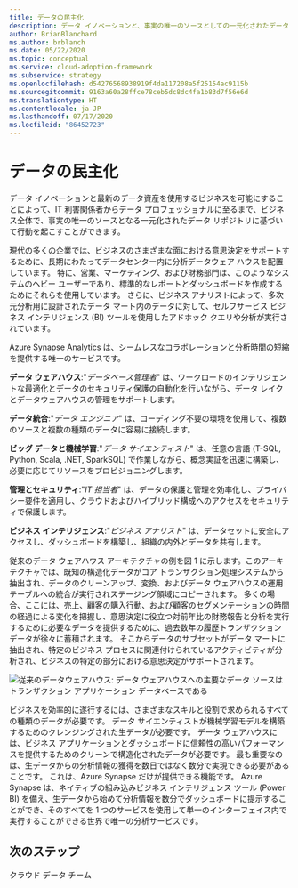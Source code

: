 ```yaml
---
title: データの民主化
description: データ イノベーションと、事実の唯一のソースとしての一元化されたデータ リポジトリを使用するビジネスを可能にします。
author: BrianBlanchard
ms.author: brblanch
ms.date: 05/22/2020
ms.topic: conceptual
ms.service: cloud-adoption-framework
ms.subservice: strategy
ms.openlocfilehash: d54276568938919f4da117208a5f25154ac9115b
ms.sourcegitcommit: 9163a60a28ffce78ceb5dc8dc4fa1b83d7f56e6d
ms.translationtype: HT
ms.contentlocale: ja-JP
ms.lasthandoff: 07/17/2020
ms.locfileid: "86452723"
---
```

# <a name="data-democratization"></a>データの民主化

データ イノベーションと最新のデータ資産を使用するビジネスを可能にすることによって、IT 利害関係者からデータ プロフェッショナルに至るまで、ビジネス全体で、事実の唯一のソースとなる一元化されたデータ リポジトリに基づいて行動を起こすことができます。

現代の多くの企業では、ビジネスのさまざまな面における意思決定をサポートするために、長期にわたってデータセンター内に分析データウェア ハウスを配置しています。 特に、営業、マーケティング、および財務部門は、このようなシステムのヘビー ユーザーであり、標準的なレポートとダッシュボードを作成するためにそれらを使用しています。 さらに、ビジネス アナリストによって、多次元分析用に設計されたデータ マート内のデータに対して、セルフサービス ビジネス インテリジェンス (BI) ツールを使用したアドホック クエリや分析が実行されています。  

Azure Synapse Analytics は、シームレスなコラボレーションと分析時間の短縮を提供する唯一のサービスです。

**データ ウェアハウス**:"*データベース管理者*" は、ワークロードのインテリジェントな最適化とデータのセキュリティ保護の自動化を行いながら、データ レイクとデータウェアハウスの管理をサポートします。

**データ統合**:"*データ エンジニア*" は、コーディング不要の環境を使用して、複数のソースと複数の種類のデータに容易に接続します。

**ビッグ データと機械学習**:"*データ サイエンティスト*" は、任意の言語 (T-SQL, Python, Scala, .NET, SparkSQL) で作業しながら、概念実証を迅速に構築し、必要に応じてリソースをプロビジョニングします。

**管理とセキュリティ**:"*IT 担当者*" は、データの保護と管理を効率化し、プライバシー要件を適用し、クラウドおよびハイブリッド構成へのアクセスをセキュリティで保護します。

**ビジネス インテリジェンス**:"*ビジネス アナリスト*" は、データセットに安全にアクセスし、ダッシュボードを構築し、組織の内外とデータを共有します。

従来のデータ ウェアハウス アーキテクチャの例を図 1 に示します。このアーキテクチャでは、既知の構造化データがコア トランザクション処理システムから抽出され、データのクリーンアップ、変換、およびデータ ウェアハウスの運用テーブルへの統合が実行されステージング領域にコピーされます。 多くの場合、ここには、売上、顧客の購入行動、および顧客のセグメンテーションの時間の経過による変化を把握し、意思決定に役立つ対前年比の財務報告と分析を実行するために必要なデータを提供するために、過去数年の履歴トランザクション データが徐々に蓄積されます。 そこからデータのサブセットがデータ マートに抽出され、特定のビジネス プロセスに関連付けられているアクティビティが分析され、ビジネスの特定の部分における意思決定がサポートされます。

![従来のデータウェアハウス: データ ウェアハウスへの主要なデータ ソースはトランザクション アプリケーション データベースである](../../_images/analytics/the-classic-data-warehouse.png)

ビジネスを効率的に遂行するには、さまざまなスキルと役割で求められるすべての種類のデータが必要です。 データ サイエンティストが機械学習モデルを構築するためのクレンジングされた生データが必要です。 データ ウェアハウスには、ビジネス アプリケーションとダッシュボードに信頼性の高いパフォーマンスを提供するためのクリーンで構造化されたデータが必要です。 最も重要なのは、生データからの分析情報の獲得を数日ではなく数分で実現できる必要があることです。 これは、Azure Synapse だけが提供できる機能です。 Azure Synapse は、ネイティブの組み込みビジネス インテリジェンス ツール (Power BI) を備え、生データから始めて分析情報を数分でダッシュボードに提示することができ、そのすべてを 1 つのサービスを使用して単一のインターフェイス内で実行することができる世界で唯一の分析サービスです。

## <a name="next-steps"></a>次のステップ

<!-- TODO: More detail needed here. -->

クラウド データ チーム
